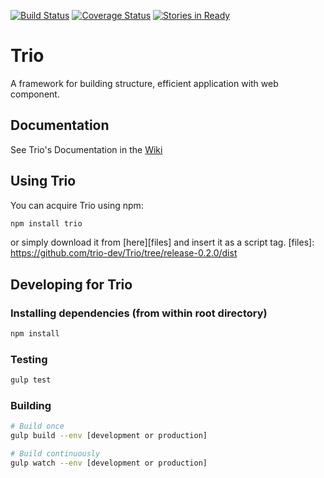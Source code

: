 [![Build Status](https://travis-ci.org/trio-dev/Trio.svg?branch=dev)](https://travis-ci.org/trio-dev/Trio)
[![Coverage Status](https://coveralls.io/repos/trio-dev/Trio/badge.svg?branch=dev&service=github)](https://coveralls.io/github/trio-dev/Trio?branch=dev)
[![Stories in Ready](https://badge.waffle.io/trio-dev/Trio.svg?label=ready&title=Ready)](http://waffle.io/trio-dev/Trio)
# Trio

A framework for building structure, efficient application with web component.

## Documentation
See Trio's Documentation in the [Wiki](https://github.com/trio-dev/Trio/wiki)

## Using Trio
You can acquire Trio using npm:
```bash
npm install trio
```
or simply download it from [here][files] and insert it as a script tag.
[files]: https://github.com/trio-dev/Trio/tree/release-0.2.0/dist

## Developing for Trio
### Installing dependencies (from within root directory)
```bash
npm install
```

### Testing
```bash
gulp test
```

### Building
```bash
# Build once
gulp build --env [development or production]

# Build continuously
gulp watch --env [development or production]
```
